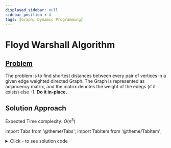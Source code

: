 ```yaml
---
displayed_sidebar: null
sidebar_position : 4
tags: [Graph, Dynamic Programming]
---
```


# Floyd Warshall Algorithm

## [Problem](https://practice.geeksforgeeks.org/problems/implementing-floyd-warshall2042/1)

The problem is to find shortest distances between every pair of vertices in a given edge weighted directed Graph. The Graph is represented as adjancency matrix, and the matrix denotes the weight of the edegs (if it exists) else -1. <strong>Do it in-place.</strong>

## Solution Approach

Expected Time complexity: $O(n^3)$

import Tabs from '@theme/Tabs';
import TabItem from '@theme/TabItem';

<details><summary>Click - to see solution code</summary>

<Tabs>
<TabItem value="cpp" label="C++">

```cpp
class Solution {
   public:
    void shortest_distance(vector<vector<int>>& matrix) {
        int v = matrix.size();
        for (int k = 0; k < v; k++) {      // vertex as intermediate
            for (int i = 0; i < v; i++) {  // all vertex as source one by one
                for (int j = 0; j < v; j++) {  // destination
                    if (matrix[i][k] == -1 || matrix[k][j] == -1) {
                        continue;
                    }
                    int cur = matrix[i][k] + matrix[k][j];

                    if (matrix[i][j] == -1) {
                        matrix[i][j] = cur;
                    }

                    else
                        matrix[i][j] = min(matrix[i][j], cur);
                }
            }
        }
    };
```
</TabItem>
</Tabs>

</details>
